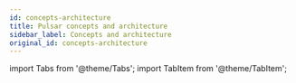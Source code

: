 ```yaml
---
id: concepts-architecture
title: Pulsar concepts and architecture
sidebar_label: Concepts and architecture
original_id: concepts-architecture
---
```


import Tabs from '@theme/Tabs';
import TabItem from '@theme/TabItem';











